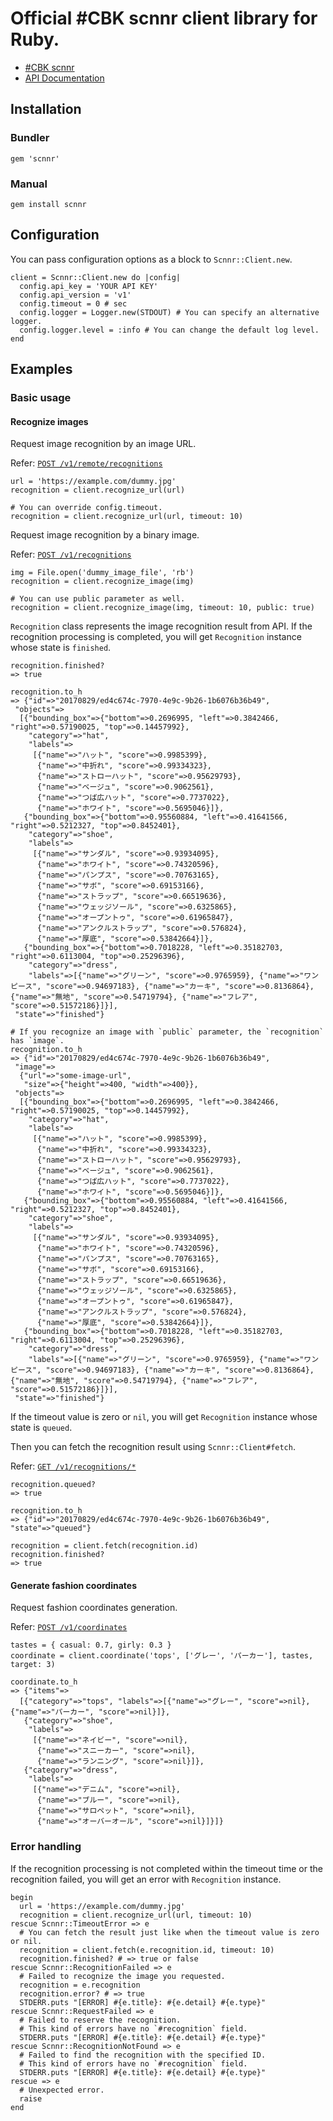 # Official #CBK scnnr client library for Ruby.

- [#CBK scnnr](https://scnnr.cubki.jp/)
- [API Documentation](https://api.scnnr.cubki.jp/v1/docs)

## Installation

### Bundler

```
gem 'scnnr'
```

### Manual

```
gem install scnnr
```

## Configuration

You can pass configuration options as a block to `Scnnr::Client.new`.

```
client = Scnnr::Client.new do |config|
  config.api_key = 'YOUR API KEY'
  config.api_version = 'v1'
  config.timeout = 0 # sec
  config.logger = Logger.new(STDOUT) # You can specify an alternative logger.
  config.logger.level = :info # You can change the default log level.
end
```

## Examples

### Basic usage

#### Recognize images

Request image recognition by an image URL.

Refer: [`POST /v1/remote/recognitions`](https://api.scnnr.cubki.jp/v1/docs#tag/remoterecognitions%2Fpaths%2F~1remote~1recognitions%2Fpost)

```
url = 'https://example.com/dummy.jpg'
recognition = client.recognize_url(url)

# You can override config.timeout.
recognition = client.recognize_url(url, timeout: 10)
```

Request image recognition by a binary image.

Refer: [`POST /v1/recognitions`](https://api.scnnr.cubki.jp/v1/docs#tag/recognitions%2Fpaths%2F~1recognitions%2Fpost)

```
img = File.open('dummy_image_file', 'rb')
recognition = client.recognize_image(img)

# You can use public parameter as well.
recognition = client.recognize_image(img, timeout: 10, public: true)
```

`Recognition` class represents the image recognition result from API.
If the recognition processing is completed, you will get `Recognition` instance whose state is `finished`.

```
recognition.finished?
=> true

recognition.to_h
=> {"id"=>"20170829/ed4c674c-7970-4e9c-9b26-1b6076b36b49",
 "objects"=>
  [{"bounding_box"=>{"bottom"=>0.2696995, "left"=>0.3842466, "right"=>0.57190025, "top"=>0.14457992},
    "category"=>"hat",
    "labels"=>
     [{"name"=>"ハット", "score"=>0.9985399},
      {"name"=>"中折れ", "score"=>0.99334323},
      {"name"=>"ストローハット", "score"=>0.95629793},
      {"name"=>"ベージュ", "score"=>0.9062561},
      {"name"=>"つば広ハット", "score"=>0.7737022},
      {"name"=>"ホワイト", "score"=>0.5695046}]},
   {"bounding_box"=>{"bottom"=>0.95560884, "left"=>0.41641566, "right"=>0.5212327, "top"=>0.8452401},
    "category"=>"shoe",
    "labels"=>
     [{"name"=>"サンダル", "score"=>0.93934095},
      {"name"=>"ホワイト", "score"=>0.74320596},
      {"name"=>"パンプス", "score"=>0.70763165},
      {"name"=>"サボ", "score"=>0.69153166},
      {"name"=>"ストラップ", "score"=>0.66519636},
      {"name"=>"ウェッジソール", "score"=>0.6325865},
      {"name"=>"オープントゥ", "score"=>0.61965847},
      {"name"=>"アンクルストラップ", "score"=>0.576824},
      {"name"=>"厚底", "score"=>0.53842664}]},
   {"bounding_box"=>{"bottom"=>0.7018228, "left"=>0.35182703, "right"=>0.6113004, "top"=>0.25296396},
    "category"=>"dress",
    "labels"=>[{"name"=>"グリーン", "score"=>0.9765959}, {"name"=>"ワンピース", "score"=>0.94697183}, {"name"=>"カーキ", "score"=>0.8136864}, {"name"=>"無地", "score"=>0.54719794}, {"name"=>"フレア", "score"=>0.51572186}]}],
 "state"=>"finished"}

# If you recognize an image with `public` parameter, the `recognition` has `image`.
recognition.to_h
=> {"id"=>"20170829/ed4c674c-7970-4e9c-9b26-1b6076b36b49",
 "image"=>
  {"url"=>"some-image-url",
   "size"=>{"height"=>400, "width"=>400}},
 "objects"=>
  [{"bounding_box"=>{"bottom"=>0.2696995, "left"=>0.3842466, "right"=>0.57190025, "top"=>0.14457992},
    "category"=>"hat",
    "labels"=>
     [{"name"=>"ハット", "score"=>0.9985399},
      {"name"=>"中折れ", "score"=>0.99334323},
      {"name"=>"ストローハット", "score"=>0.95629793},
      {"name"=>"ベージュ", "score"=>0.9062561},
      {"name"=>"つば広ハット", "score"=>0.7737022},
      {"name"=>"ホワイト", "score"=>0.5695046}]},
   {"bounding_box"=>{"bottom"=>0.95560884, "left"=>0.41641566, "right"=>0.5212327, "top"=>0.8452401},
    "category"=>"shoe",
    "labels"=>
     [{"name"=>"サンダル", "score"=>0.93934095},
      {"name"=>"ホワイト", "score"=>0.74320596},
      {"name"=>"パンプス", "score"=>0.70763165},
      {"name"=>"サボ", "score"=>0.69153166},
      {"name"=>"ストラップ", "score"=>0.66519636},
      {"name"=>"ウェッジソール", "score"=>0.6325865},
      {"name"=>"オープントゥ", "score"=>0.61965847},
      {"name"=>"アンクルストラップ", "score"=>0.576824},
      {"name"=>"厚底", "score"=>0.53842664}]},
   {"bounding_box"=>{"bottom"=>0.7018228, "left"=>0.35182703, "right"=>0.6113004, "top"=>0.25296396},
    "category"=>"dress",
    "labels"=>[{"name"=>"グリーン", "score"=>0.9765959}, {"name"=>"ワンピース", "score"=>0.94697183}, {"name"=>"カーキ", "score"=>0.8136864}, {"name"=>"無地", "score"=>0.54719794}, {"name"=>"フレア", "score"=>0.51572186}]}],
 "state"=>"finished"}
```

If the timeout value is zero or `nil`, you will get `Recognition` instance whose state is `queued`.

Then you can fetch the recognition result using `Scnnr::Client#fetch`.

Refer: [`GET /v1/recognitions/*`](https://api.scnnr.cubki.jp/v1/docs#tag/recognitions%2Fpaths%2F~1recognitions~1*%2Fget)

```
recognition.queued?
=> true

recognition.to_h
=> {"id"=>"20170829/ed4c674c-7970-4e9c-9b26-1b6076b36b49", "state"=>"queued"}

recognition = client.fetch(recognition.id)
recognition.finished?
=> true
```

#### Generate fashion coordinates

Request fashion coordinates generation.

Refer: [`POST /v1/coordinates`](https://api.scnnr.cubki.jp/v1/docs#tag/coordinates%2Fpaths%2F~1coordinates%2Fpost)

```
tastes = { casual: 0.7, girly: 0.3 }
coordinate = client.coordinate('tops', ['グレー', 'パーカー'], tastes, target: 3)

coordinate.to_h
=> {"items"=>
  [{"category"=>"tops", "labels"=>[{"name"=>"グレー", "score"=>nil}, {"name"=>"パーカー", "score"=>nil}]},
   {"category"=>"shoe",
    "labels"=>
     [{"name"=>"ネイビー", "score"=>nil},
      {"name"=>"スニーカー", "score"=>nil},
      {"name"=>"ランニング", "score"=>nil}]},
   {"category"=>"dress",
    "labels"=>
     [{"name"=>"デニム", "score"=>nil},
      {"name"=>"ブルー", "score"=>nil},
      {"name"=>"サロペット", "score"=>nil},
      {"name"=>"オーバーオール", "score"=>nil}]}]}
```

### Error handling

If the recognition processing is not completed within the timeout time or the recognition failed,
you will get an error with `Recognition` instance.

```
begin
  url = 'https://example.com/dummy.jpg'
  recognition = client.recognize_url(url, timeout: 10)
rescue Scnnr::TimeoutError => e
  # You can fetch the result just like when the timeout value is zero or nil.
  recognition = client.fetch(e.recognition.id, timeout: 10)
  recognition.finished? # => true or false
rescue Scnnr::RecognitionFailed => e
  # Failed to recognize the image you requested.
  recognition = e.recognition
  recognition.error? # => true
  STDERR.puts "[ERROR] #{e.title}: #{e.detail} #{e.type}"
rescue Scnnr::RequestFailed => e
  # Failed to reserve the recognition.
  # This kind of errors have no `#recognition` field.
  STDERR.puts "[ERROR] #{e.title}: #{e.detail} #{e.type}"
rescue Scnnr::RecognitionNotFound => e
  # Failed to find the recognition with the specified ID.
  # This kind of errors have no `#recognition` field.
  STDERR.puts "[ERROR] #{e.title}: #{e.detail} #{e.type}"
rescue => e
  # Unexpected error.
  raise
end
```
